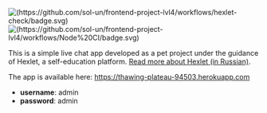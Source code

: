 ![(https://github.com/sol-un/frontend-project-lvl4/workflows/hexlet-check/badge.svg)](https://github.com/sol-un/frontend-project-lvl4/workflows/hexlet-check/badge.svg)
![(https://github.com/sol-un/frontend-project-lvl4/workflows/Node%20CI/badge.svg)](https://github.com/sol-un/frontend-project-lvl4/workflows/Node%20CI/badge.svg)

This is a simple live chat app developed as a pet project under the guidance of Hexlet, a self-education platform. [Read more about Hexlet (in Russian)](https://ru.hexlet.io/pages/about?utm_source=github&utm_medium=link&utm_campaign=nodejs-package).

The app is available here: https://thawing-plateau-94503.herokuapp.com

- **username**: admin
- **password**: admin
